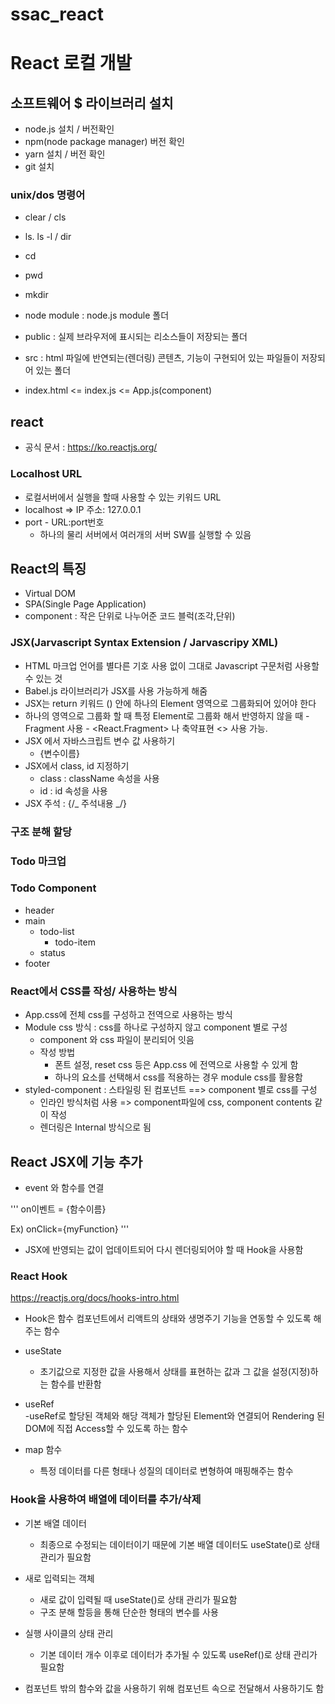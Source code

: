 # ssac_react

# React 로컬 개발

## 소프트웨어 \$ 라이브러리 설치

- node.js 설치 / 버전확인
- npm(node package manager) 버전 확인
- yarn 설치 / 버전 확인
- git 설치

### unix/dos 명령어

- clear / cls
- ls. ls -l / dir
- cd
- pwd
- mkdir

- node module : node.js module 폴더
- public : 실제 브라우저에 표시되는 리소스들이 저장되는 폴더
- src : html 파일에 반연되는(렌더링) 콘텐츠, 기능이 구현되어 있는 파일들이 저장되어 있는 폴더
- index.html <= index.js <= App.js(component)

## react

- 공식 문서 : https://ko.reactjs.org/

### Localhost URL

- 로컬서버에서 실행을 할때 사용할 수 있는 키워드 URL
- localhost => IP 주소: 127.0.0.1
- port - URL:port번호
  - 하나의 물리 서버에서 여러개의 서버 SW를 실행할 수 있음

## React의 특징

- Virtual DOM
- SPA(Single Page Application)
- component : 작은 단위로 나누어준 코드 블럭(조각,단위)

### JSX(Jarvascript Syntax Extension / Jarvascripy XML)

- HTML 마크업 언어를 별다른 기호 사용 없이 그대로 Javascript 구문처럼 사용할 수 있는 것
- Babel.js 라이브러리가 JSX를 사용 가능하게 해줌
- JSX는 return 키워드 () 안에 하나의 Element 영역으로 그룹화되어 있어야 한다
- 하나의 영역으로 그룹화 할 때 특정 Element로 그룹화 해서 반영하지 않을 때 - Fragment 사용 - <React.Fragment> 나 축약표현 <> 사용 가능.
- JSX 에서 자바스크립트 변수 값 사용하기
  - {변수이름}
- JSX에서 class, id 지정하기
  - class : className 속성을 사용
  - id : id 속성을 사용
- JSX 주석 : {/_ 주석내용 _/}

### 구조 분해 할당

### Todo 마크업

### Todo Component

- header
- main
  - todo-list
    - todo-item
  - status
- footer

### React에서 CSS를 작성/ 사용하는 방식

- App.css에 전체 css를 구성하고 전역으로 사용하는 방식
- Module css 방식 : css를 하나로 구성하지 않고 component 별로 구성
  - component 와 css 파일이 분리되어 잇음
  - 작성 방법
    - 폰트 설정, reset css 등은 App.css 에 전역으로 사용할 수 있게 함
    - 하나의 요소를 선택해서 css를 적용하는 경우 module css를 활용함
- styled-component : 스타일링 된 컴포넌트 ==> component 별로 css를 구성
  - 인라인 방식처럼 사용 => component파일에 css, component contents 같이 작성
  - 렌더링은 Internal 방식으로 됨

## React JSX에 기능 추가

- event 와 함수를 연결

'''
on이벤트 = {함수이름}

Ex) onClick={myFunction}
'''

- JSX에 반영되는 값이 업데이트되어 다시 렌더링되어야 할 때 Hook을 사용함

### React Hook

https://reactjs.org/docs/hooks-intro.html

- Hook은 함수 컴포넌트에서 리액트의 상태와 생명주기 기능을 연동할 수 있도록 해주는 함수

- useState

  - 초기값으로 지정한 값을 사용해서 상태를 표현하는 값과 그 값을 설정(지정)하는 함수를 반환함

- useRef  
  -useRef로 할당된 객체와 해당 객체가 할당된 Element와 연결되어 Rendering 된 DOM에 직접 Access할 수 있도록 하는 함수

- map 함수

  - 특정 데이터를 다른 형태나 성질의 데이터로 변형하여 매핑해주는 함수

### Hook을 사용하여 배열에 데이터를 추가/삭제

- 기본 배열 데이터

  - 최종으로 수정되는 데이터이기 때문에 기본 배열 데이터도 useState()로 상태 관리가 필요함

- 새로 입력되는 객체

  - 새로 값이 입력될 때 useState()로 상태 관리가 필요함
  - 구조 분해 할등을 통해 단순한 형태의 변수를 사용

- 실행 사이클의 상태 관리

  - 기본 데이터 개수 이후로 데이터가 추가될 수 있도록 useRef()로 상태 관리가 필요함

- 컴포넌트 밖의 함수와 값을 사용하기 위해 컴포넌트 속으로 전달해서 사용하기도 함
